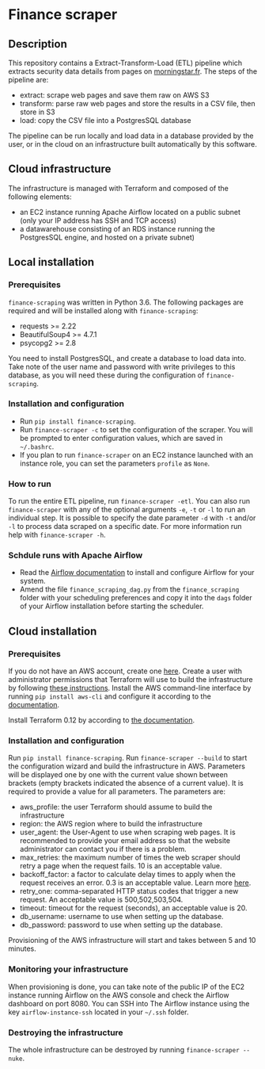 # Finance scraper

## Description
This repository contains a Extract-Transform-Load (ETL) pipeline which extracts security
data details from pages on [morningstar.fr](http://tools.morningstar.fr/fr/stockreport/default.aspx?Site=fr&id=0P0001A178&LanguageId=fr-FR&SecurityToken=0P0001A178]3]0]E0WWE$$ALL,DREXG$XHEL,DREXG$XLON,DREXG$XNYS). The steps of the pipeline are:
* extract: scrape web pages and save them raw on AWS S3
* transform: parse raw web pages and store the results in a CSV file, then store in S3
* load: copy the CSV file into a PostgresSQL database

The pipeline can be run locally and load data in a database provided by the user, or in the cloud on an infrastructure built automatically by this software.

## Cloud infrastructure
The infrastructure is managed with Terraform and composed of the following elements:
* an EC2 instance running Apache Airflow located on a public subnet (only your IP address has SSH and TCP access)
* a datawarehouse consisting of an RDS instance running the PostgresSQL engine, and hosted on a private subnet)

## Local installation
### Prerequisites
`finance-scraping` was written in Python 3.6. The following packages are required and will be installed along with `finance-scraping`:
* requests >= 2.22
* BeautifulSoup4 >= 4.7.1
* psycopg2 >= 2.8

You need to install PostgresSQL, and create a database to load data into. Take note of the user name and password with write privileges to this database, as you will need these during the configuration of `finance-scraping`.

### Installation and configuration
* Run `pip install finance-scraping`.
* Run `finance-scraper -c` to set the configuration of the scraper. You will be prompted to enter configuration values, which are saved in `~/.bashrc`.
* If you plan to run `finance-scraper` on an EC2 instance launched with an instance role, you can set the parameters `profile` as `None`.


### How to run
To run the entire ETL pipeline, run `finance-scraper -etl`. You can also run `finance-scraper` with any of the optional arguments `-e`, `-t` or `-l` to run an individual step. It is possible to specify the date parameter `-d` with `-t` and/or `-l` to process data scraped on a specific date. For more information run help with `finance-scraper -h`.

### Schdule runs with Apache Airflow
* Read the [Airflow documentation](https://airflow.apache.org/index.html) to install and configure Airflow for your system.
* Amend the file `finance_scraping_dag.py` from the `finance_scraping` folder with your scheduling preferences and copy it into the `dags` folder of your Airflow installation before starting the scheduler.

## Cloud installation
### Prerequisites
If you do not have an AWS account, create one [here](https://aws.amazon.com/console). Create a user with administrator permissions that Terraform will use to build the infrastructure by following [these instructions](https://docs.aws.amazon.com/mediapackage/latest/ug/setting-up-create-iam-user.html). Install the AWS command-line interface by running `pip install aws-cli` and configure it according to the [documentation](https://docs.aws.amazon.com/cli/latest/userguide/cli-chap-configure.html).

Install Terraform 0.12 by according to [the documentation](https://learn.hashicorp.com/terraform/getting-started/install.html).

### Installation and configuration
Run `pip install finance-scraping`. Run `finance-scraper --build` to start the configuration wizard and build the infrastructure in AWS. Parameters will be displayed one by one with the current value shown between brackets (empty brackets indicated the absence of a current value). It is required to provide a value for all parameters. The parameters are:
* aws_profile: the user Terraform should assume to build the infrastructure
* region: the AWS region where to build the infrastructure
* user_agent: the User-Agent to use when scraping web pages. It is recommended to provide your email address so that the website administrator can contact you if there is a problem.
* max_retries: the maximum number of times the web scraper should retry a page when the request fails. 10 is an acceptable value.
* backoff_factor: a factor to calculate delay times to apply when the request receives an error. 0.3 is an acceptable value. Learn more [here](https://urllib3.readthedocs.io/en/latest/reference/urllib3.util.html#module-urllib3.util.retry).
* retry_one: comma-separated HTTP status codes that trigger a new request. An acceptable value is 500,502,503,504.
* timeout: timeout for the request (seconds), an acceptable value is 20.
* db_username: username to use when setting up the database.
* db_password: password to use when setting up the database.

Provisioning of the AWS infrastructure will start and takes between 5 and 10 minutes.

### Monitoring your infrastructure
When provisioning is done, you can take note of the public IP of the EC2 instance running Airflow on the AWS console and check the Airflow dashboard on port 8080. You can SSH into The Airflow instance using the key `airflow-instance-ssh` located in your `~/.ssh` folder.

### Destroying the infrastructure
The whole infrastructure can be destroyed by running `finance-scraper --nuke`.
